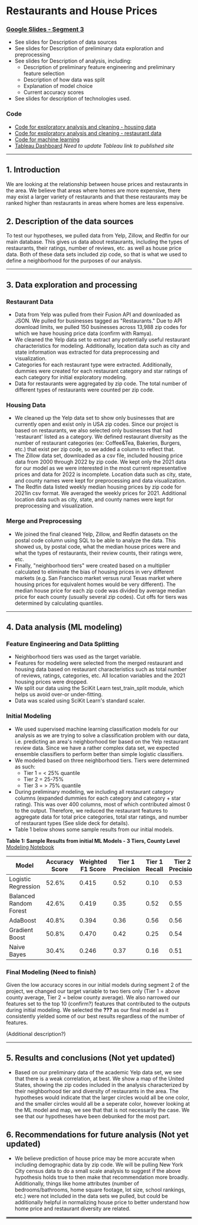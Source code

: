 # Restaurants and House Prices

### [Google Slides - Segment 3](https://docs.google.com/presentation/d/14StszvpA3k_Lv2KxDT2XQVPraBzJ3NBlnx0kZtt-SHQ/edit?usp=sharing)
- See slides for Description of data sources
- See slides for Description of preliminary data exploration and preprocessing
- See slides for Description of analysis, including:
  - Description of preliminary feature engineering and preliminary feature selection
  - Description of how data was split
  - Explanation of model choice
  - Current accuracy scores
- See slides for description of technologies used.


### Code
- [Code for exploratory analysis and cleaning - housing data](https://github.com/pgoyal94/Restaurants_and_House_Prices/tree/main/Final/Housing_data_cleaning)
- [Code for exploratory analysis and cleaning - restaurant data](https://github.com/pgoyal94/Restaurants_and_House_Prices/tree/main/Final/Restaurant_data_cleaning)
- [Code for machine learning](https://github.com/pgoyal94/Restaurants_and_House_Prices/tree/main/Final/ML_Final)
- [Tableau Dashboard]()
*Need to update Tableau link to published site*

---

## 1. Introduction
   We are looking at the relationship between house prices and restaurants in the area. We believe that areas where homes are more expensive, there may exist a larger variety of restaurants and that these restaurants may be ranked higher than restaurants in areas where homes are less expensive. 


## 2. Description of the data sources
   To test our hypotheses, we pulled data from Yelp, Zillow, and Redfin for our main database. This gives us data about restaurants, including the types of restaurants, their ratings, number of reviews, etc. as well as house price data. Both of these data sets included zip code, so that is what we used to define a neighborhood for the purposes of our analysis.

---

## 3. Data exploration and processing

### Restaurant Data
   - Data from Yelp was pulled from their Fusion API and downloaded as JSON. We pulled for businesses tagged as "Restaurants." Due to API download limits, we pulled 150 businesses across 13,988 zip codes for which we have housing price data (confirm with Ramya).
   - We cleaned the Yelp data set to extract any potentially useful restaurant characteristics for modeling. Additionally, location data such as city and state information was extracted for data preprocessing and visualization.
   - Categories for each restaurant type were extracted. Additionally, dummies were created for each restaurant category and star ratings of each category for initial exploratory modeling. 
   - Data for restaurants were aggregated by zip code. The total number of different types of restaurants were counted per zip code.

### Housing Data
   - We cleaned up the Yelp data set to show only businesses that are currently open and exist only in USA zip codes. Since our project is based on restaurants, we also selected only businesses that had 'restaurant' listed as a category. We defined restaurant diversity as the number of restaurant categories (ex: Coffee&Tea, Bakeries, Burgers, etc.) that exist per zip code, so we added a column to reflect that. 
   - The Zillow data set, downloaded as a csv file, included housing price data from 2000 through 2022 by zip code. We kept only the 2021 data for our model as we were interested in the most current representative prices and data for 2022 is incomplete. Location data such as  city, state, and county names were kept for preprocessing and data visualization.
   - The Redfin data listed weekly median housing prices by zip code for 2021in csv format. We averaged the weekly prices for 2021. Additional location data such as city, state, and county names were kept for preprocessing and visualization.

### Merge and Preprocessing
   - We joined the final cleaned Yelp, Zillow, and Redfin datasets on the postal code column using SQL to be able to analyze the data. This showed us, by postal code, what the median house prices were and what the types of restaurants, their review counts, their ratings were, etc.
   - Finally, "neighborhood tiers" were created based on a multiplier calculated to eliminate the bias of housing prices in very different markets (e.g. San Francisco market versus rural Texas market where housing prices for equivalent homes would be very different). The median house price for each zip code was divided by average median price for each county (usually several zip codes). Cut offs for tiers was determined by calculating quantiles.

---

## 4. Data analysis (ML modeling)

### Feature Engineering and Data Splitting
   - Neighborhood tiers was used as the target variable.   
   - Features for modeling were selected from the merged restaurant and housing data based on restaurant characteristics such as total number of reviews, ratings, categories, etc. All location variables and the 2021 housing prices were dropped.
   - We split our data using the SciKit Learn test_train_split module, which helps us avoid over-or under-fitting. 
   - Data was scaled using SciKit Learn's standard scaler.

### Initial Modeling
 - We used supervised machine learning classification models for our analysis as we are trying to solve a classification problem with our data, i.e. predicting an area's neighborhood tier based on the Yelp restaurant review data. Since we have a rather complex data set, we expected ensemble classifiers to perform better than simple logistic classifiers.
 - We modeled based on three neighborhood tiers. Tiers were determined as such:
   - Tier 1 = < 25% quantile
   - Tier 2 = 25-75% 
   - Tier 3 = > 75% quantile
 - During preliminary modeling, we including all restaurant category columns (expanded dummies for each category and category + star rating). This was over 400 columns, most of which contributed almost 0 to the output. Therefore, we reduced the restaurant features to aggregate data for total price categories, total star ratings, and number of restaurant types (See slide deck for details).
 - Table 1 below shows some sample results from our initial models.


 **Table 1: Sample Results from initial ML Models - 3 Tiers, County Level**
[Modeling Notebook](https://github.com/pgoyal94/Restaurants_and_House_Prices/blob/main/Final/ML_Final/ML_Model_Trials/ML_optimization_county_3_tier%20.ipynb)

|Model|Accuracy Score|Weighted F1 Score|Tier 1 Precision|Tier 1 Recall|Tier 2 Precision|Tier 2 Recall|Tier 3 Precision|Tier 3 Recall|
|---|---|---|---|---|---|--|--|--|
|Logistic Regression|52.6%|0.415|0.52|0.10|0.53|0.94|0.56|0.06|
|Balanced Random Forest|42.6%|0.419|0.35|0.52|0.55|0.33|0.37|0.52|
|AdaBoost|40.8%|0.394|0.36|0.56|0.56|0.25|0.37|0.60|
|Gradient Boost|50.8%|0.470|0.42|0.25|0.54|0.77|0.41|0.21|
|Naive Bayes|30.4%|0.246|0.37|0.16|0.51|0.11|0.27|0.85|




### Final Modeling (Need to finish)

Given the low accuracy scores in our initial models during segment 2 of the project, we changed our target variable to two tiers only (Tier 1 = above county average, Tier 2 = below county average). We also narrowed our features set to the top 10 (confirm?) features that contributed to the outputs during initial modeling. We selected the **???** as our final model as it consistently yielded some of our best results regardless of the number of features.

(Additional description?)

---

## 5. Results and conclusions (Not yet updated)
   - Based on our preliminary data of the academic Yelp data set, we see that there is a weak correlation, at best. We show a map of the United States, showing the zip codes included in the analysis characterized by their neighborhood tier and diversity of restaurants in the area. The hypotheses would indicate that the larger circles would all be one color, and the smaller circles would all be a seperate color, however looking at the ML model and map, we see that that is not necessarily the case. We see that our hypotheses have been debunked for the most part.

## 6. Recommendations for future analysis (Not yet updated)
   - We believe prediction of house price may be more accurate when including demographic data by zip code. We will be pulling New York City census data to do a small scale analysis to suggest if the above hypothesis holds true to then make that recommendation more broadly. Additionally, things like home attributes (number of bedrooms/bathrooms, home square footage, lot size, school rankings, etc.) were not included in the data sets we pulled, but could be additionally helpful in normalizing house price to better understand how home price and restaurant diversity are related.

<hr style="border:2px solid gray"> </hr>


